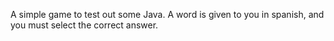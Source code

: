 A simple game to test out some Java. A word is given to you in spanish, and you must select the correct answer.
